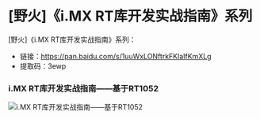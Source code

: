 [](index)

# [野火]《i.MX RT库开发实战指南》系列
[野火]《i.MX RT库开发实战指南》系列：
* 链接：https://pan.baidu.com/s/1uuWxLONftrkFKlaIfKmXLg 
* 提取码：3ewp 

### i.MX RT库开发实战指南——基于RT1052
![i.MX RT库开发实战指南——基于RT1052](https://raw.githubusercontent.com/wiki/Embdefire/products/images/野火开源图书专栏/i.MX_RT库开发实战指南——基于RT1052.jpg)